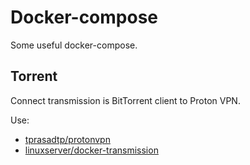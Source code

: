 # Docker-compose
Some useful docker-compose.

## Torrent
Connect transmission is BitTorrent client to Proton VPN.

Use:

- [tprasadtp/protonvpn](https://github.com/tprasadtp/protonvpn-docker)
- [linuxserver/docker-transmission](https://github.com/linuxserver/docker-transmission)
